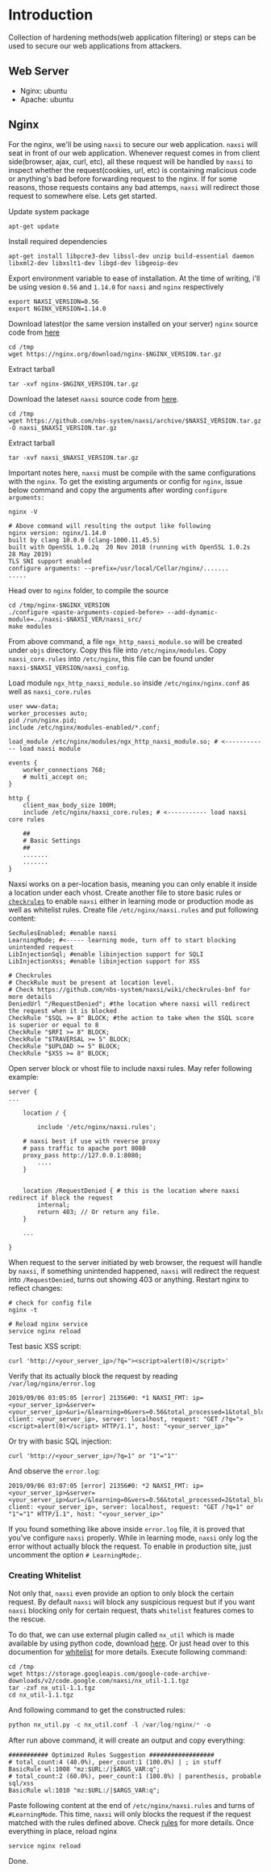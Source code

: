 # Introduction
Collection of hardening methods(web application filtering) or steps can be used to secure our web applications from attackers.

## Web Server
- Nginx: ubuntu
- Apache: ubuntu

## Nginx
For the nginx, we'll be using `naxsi` to secure our web application. `naxsi` will seat in front of our web application. Whenever request comes in from client side(browser, ajax, curl, etc), all these request will be handled by `naxsi` to inspect whether the request(cookies, url, etc) is containing malicious code or anything's bad before forwarding request to the nginx. If for some reasons, those requests contains any bad attemps, `naxsi` will redirect those request to somewhere else. Lets get started.

Update system package
```
apt-get update
```

Install required dependencies
```
apt-get install libpcre3-dev libssl-dev unzip build-essential daemon libxml2-dev libxslt1-dev libgd-dev libgeoip-dev
```

Export environment variable to ease of installation. At the time of writing, i'll be using vesion `0.56` and `1.14.0` for `naxsi` and `nginx` respectively
```
export NAXSI_VERSION=0.56
export NGINX_VERSION=1.14.0
```

Download latest(or the same version installed on your server) `nginx` source code from [here](https://nginx.org/download/)
```
cd /tmp
wget https://nginx.org/download/nginx-$NGINX_VERSION.tar.gz
```

Extract tarball
```
tar -xvf nginx-$NGINX_VERSION.tar.gz
```

Download the lateset `naxsi` source code from [here](https://github.com/nbs-system/naxsi/releases).
```
cd /tmp
wget https://github.com/nbs-system/naxsi/archive/$NAXSI_VERSION.tar.gz -O naxsi_$NAXSI_VERSION.tar.gz
```

Extract tarball
```
tar -xvf naxsi_$NAXSI_VERSION.tar.gz
```

Important notes here, `naxsi` must be compile with the same configurations with the `nginx`. To get the existing arguments or config for `nginx`, issue below command and copy the arguments after wording `configure arguments:`

```
nginx -V

# Above command will resulting the output like following
nginx version: nginx/1.14.0
built by clang 10.0.0 (clang-1000.11.45.5)
built with OpenSSL 1.0.2q  20 Nov 2018 (running with OpenSSL 1.0.2s  28 May 2019)
TLS SNI support enabled
configure arguments: --prefix=/usr/local/Cellar/nginx/.......
.....
```

Head over to `nginx` folder, to compile the source
```
cd /tmp/nginx-$NGINX_VERSION
./configure <paste-arguments-copied-before> --add-dynamic-module=../naxsi-$NAXSI_VER/naxsi_src/
make modules
```

From above command, a file `ngx_http_naxsi_module.so` will be created under `objs` directory. Copy this file into `/etc/nginx/modules`. Copy `naxsi_core.rules` into `/etc/nginx`, this file can be found under `naxsi-$NAXSI_VERSION/naxsi_config`.

Load module `ngx_http_naxsi_module.so` inside `/etc/nginx/nginx.conf` as well as `naxsi_core.rules`

```
user www-data;
worker_processes auto;
pid /run/nginx.pid;
include /etc/nginx/modules-enabled/*.conf;

load_module /etc/nginx/modules/ngx_http_naxsi_module.so; # <------------ load naxsi module

events {
	worker_connections 768;
	# multi_accept on;
}

http {
	client_max_body_size 100M;
  	include /etc/nginx/naxsi_core.rules; # <----------- load naxsi core rules
  
	##
	# Basic Settings
	##
  	.......
  	.......
}
```

Naxsi works on a per-location basis, meaning you can only enable it inside a location under each vhost. Create another file to store basic rules or [`checkrules`](https://github.com/nbs-system/naxsi/wiki/checkrules-bnf) to enable `naxsi` either in learning mode or production mode as well as whitelist rules. Create file `/etc/nginx/naxsi.rules` and put following content:

```
SecRulesEnabled; #enable naxsi
LearningMode; #<----- learning mode, turn off to start blocking unintended request
LibInjectionSql; #enable libinjection support for SQLI
LibInjectionXss; #enable libinjection support for XSS

# Checkrules
# CheckRule must be present at location level.
# Check https://github.com/nbs-system/naxsi/wiki/checkrules-bnf for more details
DeniedUrl "/RequestDenied"; #the location where naxsi will redirect the request when it is blocked
CheckRule "$SQL >= 8" BLOCK; #the action to take when the $SQL score is superior or equal to 8
CheckRule "$RFI >= 8" BLOCK;
CheckRule "$TRAVERSAL >= 5" BLOCK;
CheckRule "$UPLOAD >= 5" BLOCK;
CheckRule "$XSS >= 8" BLOCK;
```

Open server block or vhost file to include naxsi rules. May refer following example:

```
server {
...

    location / {

        include '/etc/nginx/naxsi.rules';
	
	# naxsi best if use with reverse proxy
	# pass traffic to apache port 8080
	proxy_pass http://127.0.0.1:8080; 
        ....
    }

    
    location /RequestDenied { # this is the location where naxsi redirect if block the request
        internal;
        return 403; // Or return any file.
    }

    ...

}
```

When request to the server initiated by web browser, the request will handle by `naxsi`, if something unintended happened, `naxsi` will redirect the request into `/RequestDenied`, turns out showing 403 or anything. Restart nginx to reflect changes:

```
# check for config file
nginx -t

# Reload nginx service
service nginx reload
```

Test basic XSS script:

```
curl 'http://<your_server_ip>/?q="><script>alert(0)</script>'
```

Verify that its actually block the request by reading `/var/log/nginx/error.log`

```
2019/09/06 03:05:05 [error] 21356#0: *1 NAXSI_FMT: ip=<your_server_ip>&server=<your_server_ip>&uri=/&learning=0&vers=0.56&total_processed=1&total_blocked=1&block=1&cscore0=$SQL&score0=8&cscore1=$XSS&score1=8&zone0=ARGS&id0=1001&var_name0=q, client: <your_server_ip>, server: localhost, request: "GET /?q="><script>alert(0)</script> HTTP/1.1", host: "<your_server_ip>"
```

Or try with basic SQL injection:

```
curl 'http://<your_server_ip>/?q=1" or "1"="1"'
```

And observe the `error.log`:

```
2019/09/06 03:07:05 [error] 21356#0: *2 NAXSI_FMT: ip=<your_server_ip>&server=<your_server_ip>&uri=/&learning=0&vers=0.56&total_processed=2&total_blocked=2&block=1&cscore0=$SQL&score0=40&cscore1=$XSS&score1=40&zone0=ARGS&id0=1001&var_name0=q, client: <your_server_ip>, server: localhost, request: "GET /?q=1" or "1"="1" HTTP/1.1", host: "<your_server_ip>"
```

If you found something like above inside `error.log` file, it is proved that you've configure `naxsi` properly. While in learning mode, `naxsi` only log the error without actually block the request. To enable in production site, just uncomment the option `# LearningMode;`.

### Creating Whitelist

Not only that, `naxsi` even provide an option to only block the certain request. By default `naxsi` will block any suspicious request but if you want `naxsi` blocking only for certain request, thats `whitelist` features comes to the rescue. 

To do that, we can use external plugin called `nx_util` which is made available by using python code, download [here](https://code.google.com/archive/p/naxsi/downloads). Or just head over to this documention for [whitelist](https://github.com/nbs-system/naxsi/wiki/whitelists-bnf) for more details. Execute following command:

```
cd /tmp
wget https://storage.googleapis.com/google-code-archive-downloads/v2/code.google.com/naxsi/nx_util-1.1.tgz
tar -zxf nx_util-1.1.tgz
cd nx_util-1.1.tgz
```

And following command to get the constructed rules:

```python
python nx_util.py -c nx_util.conf -l /var/log/nginx/* -o
```

After run above command, it will create an output and copy everything:

```
########### Optimized Rules Suggestion ##################
# total_count:4 (40.0%), peer_count:1 (100.0%) | ; in stuff
BasicRule wl:1008 "mz:$URL:/|$ARGS_VAR:q";
# total_count:2 (60.0%), peer_count:1 (100.0%) | parenthesis, probable sql/xss
BasicRule wl:1010 "mz:$URL:/|$ARGS_VAR:q";
```

Paste following content at the end of `/etc/nginx/naxsi.rules` and turns of `#LearningMode`. This time, `naxsi` will only blocks the request if the request matched with the rules defined above. Check [rules](https://github.com/nbs-system/naxsi/wiki/rules-bnf) for more details. Once everything in place, reload nginx

```
service nginx reload
```

Done.



